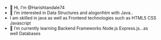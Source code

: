 - 👋 Hi, I’m @Harishtandale74
- 👀 I’m interested in Data Structures and alogorihtm with Java..
- I am skilled in java as well as Frontend technologies such as  HTML5  CSS Javascript
- 🌱 I’m currently learning Backend Frameworks Node.js Express.js...as well Databases
<!---
Harishtandale74/Harishtandale74 is a ✨ special ✨ repository because its `README.md` (this file) appears on your GitHub profile.
You can click the Preview link to take a look at your changes.
--->
